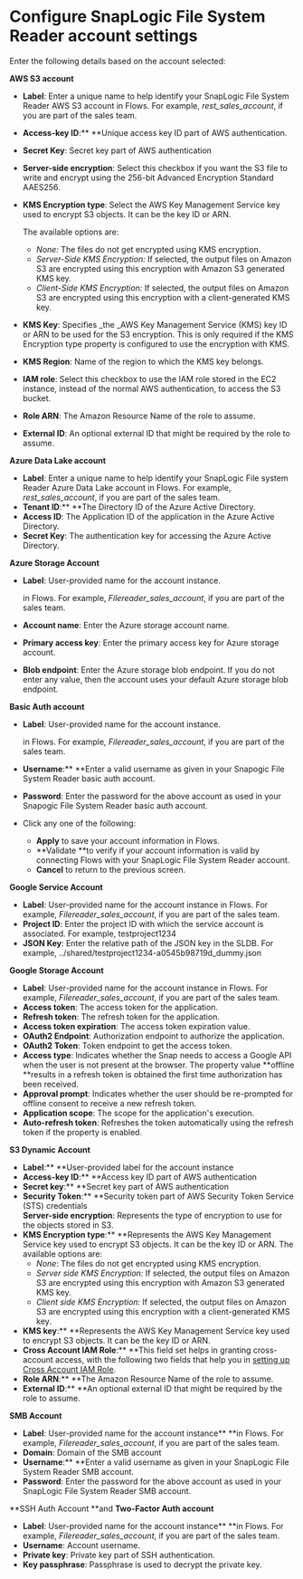 # Configure SnapLogic File System Reader account settings

Enter the following details based on the account selected:&#x20;

**AWS S3 account**

* **Label**: Enter a unique name to help identify your SnapLogic File System Reader AWS S3 account in Flows. For example, _rest\_sales\_account_, if you are part of the sales team.
* **Access-key ID**:** **Unique access key ID part of AWS authentication.
* **Secret Key**: Secret key part of AWS authentication
* **Server-side encryption**: Select this checkbox if you want the S3 file to write and encrypt using the 256-bit Advanced Encryption Standard AAES256.
*   **KMS Encryption type**: Select the AWS Key Management Service key used to encrypt S3 objects. It can be the key ID or ARN.

    The available options are:

    * _None:_ The files do not get encrypted using KMS encryption.
    * _Server-Side KMS Encryption:_ If selected, the output files on Amazon S3 are encrypted using this encryption with Amazon S3 generated KMS key.
    * _Client-Side KMS Encryption:_ If selected, the output files on Amazon S3 are encrypted using this encryption with a client-generated KMS key.
* **KMS Key**: Specifies _the _AWS Key Management Service (KMS) key ID or ARN to be used for the S3 encryption. This is only required if the KMS Encryption type property is configured to use the encryption with KMS.
* **KMS Region**: Name of the region to which the KMS key belongs.
* **IAM role**: Select this checkbox to use the IAM role stored in the EC2 instance, instead of the normal AWS authentication, to access the S3 bucket.
* **Role ARN**: The Amazon Resource Name of the role to assume.
* **External ID**: An optional external ID that might be required by the role to assume.

**Azure Data Lake account**

* **Label**: Enter a unique name to help identify your SnapLogic File system Reader Azure Data Lake account in Flows. For example, _rest\_sales\_account_, if you are part of the sales team.
* **Tenant ID**:** **The Directory ID of the Azure Active Directory.
* **Access ID**: The Application ID of the application in the Azure Active Directory.
* **Secret Key**: The authentication key for accessing the Azure Active Directory.

**Azure Storage Account**

*   **Label**: User-provided name for the account instance.

    in Flows. For example, _Filereader\_sales\_account_, if you are part of the sales team.
* **Account name**: Enter the Azure storage account name.
* **Primary access key**: Enter the primary access key for Azure storage account.
* **Blob endpoint**: Enter the Azure storage blob endpoint. If you do not enter any value, then the account uses your default Azure storage blob endpoint.

**Basic Auth account**

*   **Label**: User-provided name for the account instance.

    in Flows. For example, _Filereader\_sales\_account_, if you are part of the sales team.
* **Username**:** **Enter a valid username as given in your Snapogic File System Reader basic auth account.
* **Password**: Enter the password for the above account as used in your Snapogic File System Reader basic auth account.
* Click any one of the following:
  * **Apply** to save your account information in Flows.
  * **Validate **to verify if your account information is valid by connecting Flows with your SnapLogic File System Reader account.
  * **Cancel** to return to the previous screen.

**Google Service Account**

* **Label**: User-provided name for the account instance in Flows. For example, _Filereader\_sales\_account_, if you are part of the sales team.
* **Project ID**:  Enter the project ID with which the service account is associated. For example, testproject1234
* **JSON Key**: Enter the relative path of the JSON key in the SLDB. For example,  ../shared/testproject1234-a0545b98719d\_dummy.json

**Google Storage Account**

* **Label**: User-provided name for the account instance in Flows. For example, _Filereader\_sales\_account_, if you are part of the sales team.
* **Access token**: The access token for the application.
* **Refresh token**: The refresh token for the application.
* **Access token expiration**: The access token expiration value.
* **OAuth2 Endpoint**: Authorization endpoint to authorize the application.
* **OAuth2 Token**: Token endpoint to get the access token.
* **Access type**: Indicates whether the Snap needs to access a Google API when the user is not present at the browser. The property value **offline **results in a refresh token is obtained the first time authorization has been received.
* **Approval prompt**: Indicates whether the user should be re-prompted for offline consent to receive a new refresh token.
* **Application scope**: The scope for the application's execution.
* **Auto-refresh token**: Refreshes the token automatically using the refresh token if the property is enabled.

**S3 Dynamic Account**

* **Label**:** **User-provided label for the account instance
* **Access-key ID**:** **Access key ID part of AWS authentication
* **Secret key**:** **Secret key part of AWS authentication
* **Security Token**:** **Security token part of AWS Security Token Service (STS) credentials\
  **Server-side encryption**: Represents the type of encryption to use for the objects stored in S3.&#x20;
* **KMS Encryption type**:** **Represents the AWS Key Management Service key used to encrypt S3 objects. It can be the key ID or ARN. The available options are:
  * _None_: The files do not get encrypted using KMS encryption.
  * _Server side KMS Encryption:_ If selected, the output files on Amazon S3 are encrypted using this encryption with Amazon S3 generated KMS key.
  * _Client side KMS Encryption:_ If selected, the output files on Amazon S3 are encrypted using this encryption with a client-generated KMS key.
* **KMS key**:** **Represents the AWS Key Management Service key used to encrypt S3 objects. It can be the key ID or ARN.&#x20;
* **Cross Account IAM Role**:** **This field set helps in granting cross-account access, with the following two fields that help you in [setting up Cross Account IAM Role](https://docs-snaplogic.atlassian.net/wiki/spaces/SD/pages/1246956316/Configuring+Cross+Account+IAM+Role+Support).
* **Role ARN**:** **The Amazon Resource Name of the role to assume.
* **External ID**:** **An optional external ID that might be required by the role to assume.

**SMB Account**

* **Label**: User-provided name for the account instance** **in Flows. For example, _Filereader\_sales\_account_, if you are part of the sales team.
* **Domain**: Domain of the SMB account
* **Username**:** **Enter a valid username as given in your SnapLogic File System Reader SMB account.
* **Password**: Enter the password for the above account as used in your SnapLogic File System Reader SMB account.

**SSH Auth Account **and **Two-Factor Auth account**

* **Label**: User-provided name for the account instance** **in Flows. For example, _Filereader\_sales\_account_, if you are part of the sales team.
* **Username**: Account username.
* **Private key**: Private key part of SSH authentication.
* **Key passphrase**: Passphrase is used to decrypt the private key.
